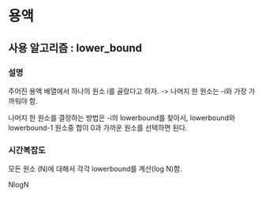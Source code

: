 # 용액

## 사용 알고리즘 : lower_bound

### 설명

주어진 용액 배열에서 하나의 원소 i를 골랐다고 하자.
-> 나머지 한 원소는 -i와 가장 가까워야 함.

나머지 한 원소를 결정하는 방법은 -i의 lowerbound를 찾아서, lowerbound와 lowerbound-1 원소중 합이 0과 가까운 원소를 선택하면 된다.

### 시간복잡도

모든 원소 (N)에 대해서 각각 lowerbound를 계산(log N)함.

NlogN
